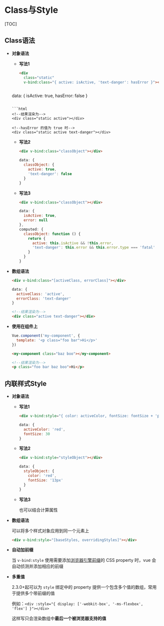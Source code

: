 # Class与Style

[TOC]

## Class语法

- **对象语法**

  - **写法1**

    ```html
    <div
      class="static"
      v-bind:class="{ active: isActive, 'text-danger': hasError }"></div>
    ```
  
    ```javascript
  data: {
      isActive: true,
      hasError: false
    }
    ```
    
    ```html
    <!--结果渲染为-->
    <div class="static active"></div>
      
    <!--hasError 的值为 true 时-->
    <div class="static active text-danger"></div>
    ```
  - **写法2**
  
     ```html
    <div v-bind:class="classObject"></div>
    ```
  
    ```javascript
    data: {
      classObject: {
        active: true,
        'text-danger': false
      }
    }
    ```
    
  - **写法3**
  
     ```html
    <div v-bind:class="classObject"></div>
    ```
  
    ```javascript
    data: {
      isActive: true,
      error: null
    },
    computed: {
      classObject: function () {
        return {
          active: this.isActive && !this.error,
          'text-danger': this.error && this.error.type === 'fatal'
        }
      }
    }
    ```
  
- **数组语法**

  ```html
  <div v-bind:class="[activeClass, errorClass]"></div>
  ```

  ```javascript
  data: {
    activeClass: 'active',
    errorClass: 'text-danger'
  }
  ```

  ```html
  <!--结果渲染为-->
  <div class="active text-danger"></div>
  ```

- **使用在组件上**

  ```javascript
  Vue.component('my-component', {
    template: '<p class="foo bar">Hi</p>'
  })
  ```

  ```html
  <my-component class="baz boo"></my-component>
  
  <!--结果渲染为-->
  <p class="foo bar baz boo">Hi</p>
  ```

  

## 内联样式Style

- **对象语法**

  - **写法1**

    ```html
    <div v-bind:style="{ color: activeColor, fontSize: fontSize + 'px' }"></div>
    ```

    ```javascript
    data: {
      activeColor: 'red',
      fontSize: 30
    }
    ```

  - **写法2**

    ```html
    <div v-bind:style="styleObject"></div>
    ```

    ```javascript
    data: {
      styleObject: {
        color: 'red',
        fontSize: '13px'
      }
    }
    ```

  - **写法3**

    也可以结合计算属性

- **数组语法**

  可以将多个样式对象应用到同一个元素上

  ```html
  <div v-bind:style="[baseStyles, overridingStyles]"></div>
  ```

- **自动加前缀**

  当 `v-bind:style` 使用需要添加[浏览器引擎前缀](https://developer.mozilla.org/zh-CN/docs/Glossary/Vendor_Prefix)的 CSS property 时，vue 会自动侦测并添加相应的前缀

- **多重值**

  2.3.0+起可以为 `style` 绑定中的 property 提供一个包含多个值的数组，常用于提供多个带前缀的值

  例如：`<div :style="{ display: ['-webkit-box', '-ms-flexbox', 'flex'] }"></div>`

  这样写只会渲染数组中**最后一个被浏览器支持的值**
